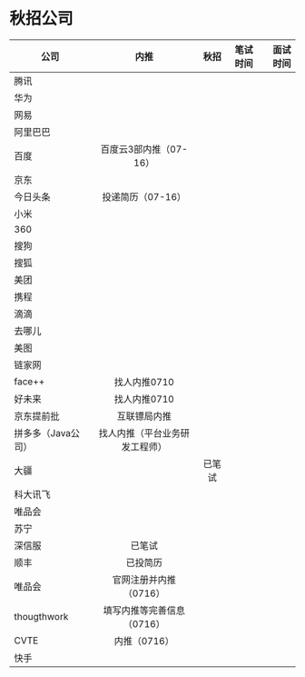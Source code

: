 # 秋招公司

| 公司 | 内推| 秋招 | 笔试时间 | 面试时间 | 
| - | :-: | :-: | :-: | -: | 
| 腾讯     |  |  |  |  
| 华为     |   |  ||  
| 网易 |  |  |  | 
| 阿里巴巴 |  |     | 
|百度      |百度云3部内推（07-16） | | 
|京东      | ||
|今日头条  |投递简历（07-16）
|小米| | 
|360|   | |  
|搜狗|
|搜狐|
|美团|| |
|携程||
|滴滴|
|去哪儿|
|美图|
|链家网| ||
face++    |     找人内推0710|
好未来    |     找人内推0710 |
京东提前批| 互联镖局内推 | 
拼多多（Java公司）|找人内推（平台业务研发工程师） |
大疆     |    | 已笔试
科大讯飞 |
唯品会   |
苏宁     |
深信服   | 已笔试
顺丰     | 已投简历
唯品会 | 官网注册并内推（0716）
thougthwork | 填写内推等完善信息（0716）
CVTE        | 内推（0716）
快手        |
